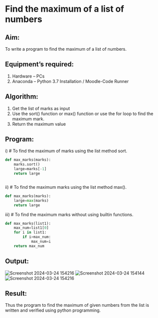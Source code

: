 # Find the maximum of a list of numbers
## Aim:
To write a program to find the maximum of a list of numbers.
## Equipment’s required:
1.	Hardware – PCs
2.	Anaconda – Python 3.7 Installation / Moodle-Code Runner
## Algorithm:
1.	Get the list of marks as input
2.	Use the sort() function or max() function or use the for loop to find the maximum mark.
3.	Return the maximum value
## Program:

i)	# To find the maximum of marks using the list method sort.
```Python
def max_marks(marks):
    marks.sort()
    large=marks[-1]
    return large



```

ii)	# To find the maximum marks using the list method max().
```Python
def max_marks(marks):
    large=max(marks)
    return large


```

iii) # To find the maximum marks without using builtin functions.
```Python
def max_marks(list1):
    max_num=list1[0]
    for i in list1:
        if i>max_num:
            max_num=i
    return max_num


```



## Output:
![Screenshot 2024-03-24 154216](https://github.com/drgbhuvaneswari/FindMaximum/assets/135305537/71e6af2b-c242-47f7-91b1-c8f3f1dbd2f7)
![Screenshot 2024-03-24 154144](https://github.com/drgbhuvaneswari/FindMaximum/assets/135305537/d2ee98f0-cf03-470d-a6df-5930d795c5d7)
![Screenshot 2024-03-24 154216](https://github.com/drgbhuvaneswari/FindMaximum/assets/135305537/8e82e272-1380-480f-b438-d39d71e0135f)


## Result:
Thus the program to find the maximum of given numbers from the list is written and verified using python programming.
